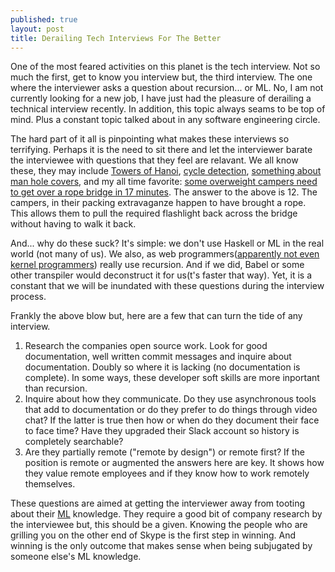 ```yaml
---
published: true
layout: post
title: Derailing Tech Interviews For The Better
---
```


One of the most feared activities on this planet is the tech interview.
Not so much the first, get to know you interview but, the third interview.
The one where the interviewer asks a question about recursion... or ML.
No, I am not currently looking for a new job,
I have just had the pleasure of derailing a technical interview recently.
In addition, this topic always seams to be top of mind.
Plus a constant topic talked about in any software engineering circle.

The hard part of it all is pinpointing what makes these interviews so terrifying.
Perhaps it is the need to sit there and let the interviewer barate the interviewee
with questions that they feel are relavant. We all know these, they may include
[Towers of Hanoi][1], [cycle detection][2], [something about man hole covers][3],
and my all time favorite: [some overweight campers need to get over a rope bridge in 17 minutes][4].
The answer to the above is 12.
The campers, in their packing extravaganze happen to have brought a rope.
This allows them to pull the required flashlight back across the bridge without having to walk it back.

And... why do these suck? It's simple: we don't use Haskell or ML in the real world (not many of us).
We also, as web programmers([apparently not even kernel programmers][5]) really use recursion.
And if we did, Babel or some other transpiler would deconstruct it for us(t's faster that way).
Yet, it is a constant that we will be inundated with these questions during the interview process.

Frankly the above blow but, here are a few that can turn the tide of any interview.

1. Research the companies open source work.
Look for good documentation, well written commit messages and inquire about documentation.
Doubly so where it is lacking (no documentation is complete).
In some ways, these developer soft skills are more inportant than recursion.
2. Inquire about how they communicate.
Do they use asynchronous tools that add to documentation or do they prefer to do things through video chat?
If the latter is true then how or when do they document their face to face time?
Have they upgraded their Slack account so history is completely searchable?
3. Are they partially remote ("remote by design") or remote first?
If the position is remote or augmented the answers here are key.
It shows how they value remote employees and if they know how to work remotely themselves.

These questions are aimed at getting the interviewer away from tooting about their [ML][6] knowledge.
They require a good bit of company research by the interviewee but, this should be a given.
Knowing the people who are grilling you on the other end of Skype is the first step in winning.
And winning is the only outcome that makes sense when being subjugated by someone else's ML knowledge.

[1]: https://en.wikipedia.org/wiki/Tower_of_Hanoi
[2]: https://en.wikipedia.org/wiki/The_Tortoise_and_the_Hare
[3]: http://blogs.msdn.com/b/bgroth/archive/2004/09/27/235071.aspx
[4]: https://en.wikipedia.org/wiki/Bridge_and_torch_problem
[5]: http://blog.tjd.phlegethon.org/post/107154349862/technical-interviews-and-the-towers-of-hanoi
[6]: https://en.wikipedia.org/wiki/Standard_ML
